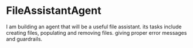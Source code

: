 # FileAssistantAgent
I am building an agent that will be a useful file assistant. its tasks include creating files, populating and removing files. giving proper error messages and guardrails.
